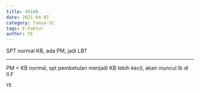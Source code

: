 ```yaml
---
title: 49140
date: 2021-04-07
category: Tanya-SC
tags: E-Faktur
author: YE
---
```


SPT normal KB, ada PM, jadi LB?

---

PM < KB normal, spt pembetulan menjadi KB lebih kecil, akan muncul lb di II.F

`YE`
